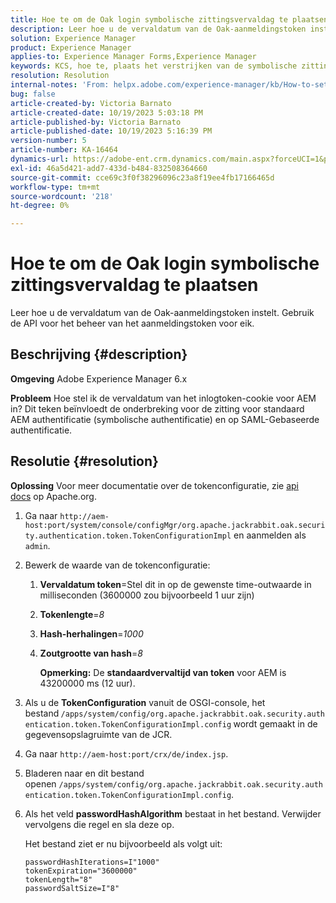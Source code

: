 ```yaml
---
title: Hoe te om de Oak login symbolische zittingsvervaldag te plaatsen
description: Leer hoe u de vervaldatum van de Oak-aanmeldingstoken instelt. Dit token is van invloed op AEM verificatie.
solution: Experience Manager
product: Experience Manager
applies-to: Experience Manager Forms,Experience Manager
keywords: KCS, hoe te, plaats het verstrijken van de symbolische zitting van het Logboek van het Eak, AEM, Adobe Experience Manager, Adobe Experience Manager Forms
resolution: Resolution
internal-notes: 'From: helpx.adobe.com/experience-manager/kb/How-to-set-token-session-expiration-AEM.html'
bug: false
article-created-by: Victoria Barnato
article-created-date: 10/19/2023 5:03:18 PM
article-published-by: Victoria Barnato
article-published-date: 10/19/2023 5:16:39 PM
version-number: 5
article-number: KA-16464
dynamics-url: https://adobe-ent.crm.dynamics.com/main.aspx?forceUCI=1&pagetype=entityrecord&etn=knowledgearticle&id=2dfaf161-a16e-ee11-8df0-6045bd006793
exl-id: 46a5d421-add7-433d-b484-832508364660
source-git-commit: cce69c3f0f38296096c23a8f19ee4fb17166465d
workflow-type: tm+mt
source-wordcount: '218'
ht-degree: 0%

---
```


# Hoe te om de Oak login symbolische zittingsvervaldag te plaatsen


Leer hoe u de vervaldatum van de Oak-aanmeldingstoken instelt. Gebruik de API voor het beheer van het aanmeldingstoken voor eik.

## Beschrijving {#description}


<b>Omgeving</b>
Adobe Experience Manager 6.x

<b>Probleem</b>
Hoe stel ik de vervaldatum van het inlogtoken-cookie voor AEM in?
Dit teken beïnvloedt de onderbreking voor de zitting voor standaard AEM authentificatie (symbolische authentificatie) en op SAML-Gebaseerde authentificatie.






## Resolutie {#resolution}


<b>Oplossing</b>
Voor meer documentatie over de tokenconfiguratie, zie [api docs](https://jackrabbit.apache.org/oak/docs/apidocs/org/apache/jackrabbit/oak/security/authentication/token/TokenConfigurationImpl.html) op Apache.org.

1. Ga naar `http://aem-host:port/system/console/configMgr/org.apache.jackrabbit.oak.security.authentication.token.TokenConfigurationImpl` en aanmelden als `admin`.
2. Bewerk de waarde van de tokenconfiguratie:

   1. <b>Vervaldatum token</b>=Stel dit in op de gewenste time-outwaarde in milliseconden (3600000 zou bijvoorbeeld 1 uur zijn)
   2. <b>Tokenlengte</b>=*8*
   3. <b>Hash-herhalingen</b>=*1000*
   4. <b>Zoutgrootte van hash</b>=*8*

      <b>Opmerking:</b> De <b>standaardvervaltijd van token</b> voor AEM is 43200000 ms (12 uur).
3. Als u de <b>TokenConfiguration</b> vanuit de OSGI-console, het bestand<b> </b>`/apps/system/config/org.apache.jackrabbit.oak.security.authentication.token.TokenConfigurationImpl.config`<b> </b>wordt gemaakt in de gegevensopslagruimte van de JCR.
4. Ga naar `http://aem-host:port/crx/de/index.jsp`.
5. Bladeren naar en dit bestand openen `/apps/system/config/org.apache.jackrabbit.oak.security.authentication.token.TokenConfigurationImpl.config`.
6. Als het veld <b>passwordHashAlgorithm</b> bestaat in het bestand. Verwijder vervolgens die regel en sla deze op.

   Het bestand ziet er nu bijvoorbeeld als volgt uit:


   ```
   passwordHashIterations=I"1000"
   tokenExpiration="3600000"
   tokenLength="8"
   passwordSaltSize=I"8"
   ```
